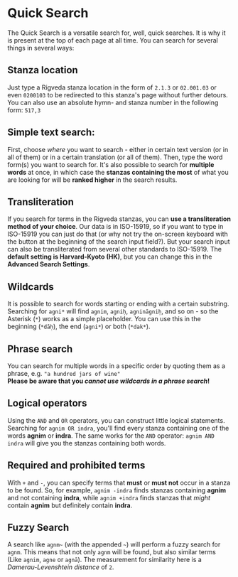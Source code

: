 # Quick Search

The Quick Search is a versatile search for, well, quick searches. It is why it is present at the top of each page at all time. You can search for several things in several ways:

## Stanza location

Just type a Rigveda stanza location in the form of `2.1.3` or `02.001.03` or even `0200103` to be redirected to this stanza's page without further detours.  
You can also use an absolute hymn- and stanza number in the following form: `517,3`

## Simple text search:

First, choose _where_ you want to search - either in certain text version (or in all of them) or in a certain translation (or all of them). Then, type the word form(s) you want to search for. It's also possible to search for **multiple words** at once, in which case the **stanzas containing the most** of what you are looking for will be **ranked higher** in the search results.

## Transliteration

If you search for terms in the Rigveda stanzas, you can **use a transliteration method of your choice**. Our data is in ISO-15919, so if you want to type in ISO-15919 you can just do that (or why not try the on-screen keyboard with the button at the beginning of the search input field?). But your search input can also be transliterated from several other standards to ISO-15919. The **default setting is Harvard-Kyoto (HK)**, but you can change this in the **Advanced Search Settings**.

## Wildcards

It is possible to search for words starting or ending with a certain substring. Searching for `agni*` will find `agnim`, `agniḥ`, `agnināgniḥ`, and so on - so the Asterisk (`*`) works as a simple placeholder. You can use this in the beginning (`*dāḥ`), the end (`agni*`) or both (`*dak*`).

## Phrase search

You can search for multiple words in a specific order by quoting them as a phrase, e.g. `"a hundred jars of wine"`  
**Please be aware that you _cannot use wildcards in a phrase search_!**

## Logical operators

Using the `AND` and `OR` operators, you can construct little logical statements. Searching for `agnim OR indra`, you'll find every stanza containing one of the words **agnim** or **indra**. The same works for the `AND` operator: `agnim AND indra` will give you the stanzas containing both words.

## Required and prohibited terms

With `+` and `-`, you can specify terms that **must** or **must not** occur in a stanza to be found. So, for example, `agnim -indra` finds stanzas containing **agnim** and not containing **indra**, while `agnim +indra` finds stanzas that _might_ contain **agnim** but definitely contain **indra**.

## Fuzzy Search

A search like `agnm~` (with the appended `~`) will perform a fuzzy search for `agnm`. 
This means that not only `agnm` will be found, but also similar terms (Like `agnim`, `agne` or `agnā`). 
The measurement for similarity here is a _Damerau-Levenshtein distance_ of `2`.